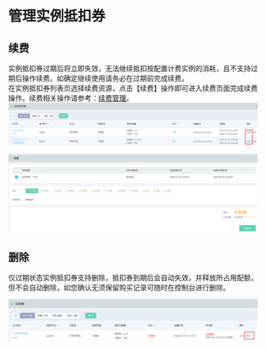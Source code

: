 # 管理实例抵扣券

## 续费
实例抵扣券过期后将立即失效，无法继续抵扣按配置计费实例的消耗，且不支持过期后操作续费。如确定继续使用请务必在过期前完成续费。<br>
在实例抵扣券列表页选择续费资源，点击【续费】操作即可进入续费页面完成续费操作。续费相关操作请参考：[续费管理](https://docs.jdcloud.com/online-buying/renew-management)。
![](../../../../../image/vm/iv-manage1.png)

![](../../../../../image/vm/iv-manage2.png)

## 删除
仅过期状态实例抵扣券支持删除，抵扣券到期后会自动失效，并释放所占用配额，但不会自动删除，如您确认无须保留购买记录可随时在控制台进行删除。

![](../../../../../image/vm/iv-manage3.png)
